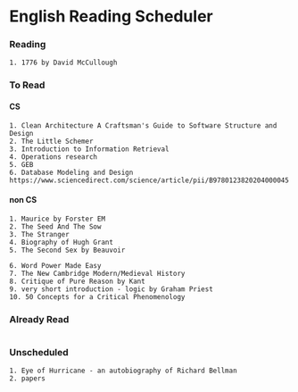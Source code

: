 # English Reading Scheduler
### Reading
  ```
  1. 1776 by David McCullough
  ```

### To Read
#### CS
  ```
  1. Clean Architecture A Craftsman's Guide to Software Structure and Design
  2. The Little Schemer
  3. Introduction to Information Retrieval
  4. Operations research
  5. GEB
  6. Database Modeling and Design
  https://www.sciencedirect.com/science/article/pii/B9780123820204000045
  ```
#### non CS
  ```
  1. Maurice by Forster EM
  2. The Seed And The Sow
  3. The Stranger
  4. Biography of Hugh Grant
  5. The Second Sex by Beauvoir
  
  6. Word Power Made Easy
  7. The New Cambridge Modern/Medieval History
  8. Critique of Pure Reason by Kant
  9. very short introduction - logic by Graham Priest 
  10. 50 Concepts for a Critical Phenomenology
  ```
### Already Read
  ```
  ```

### Unscheduled
  ```
  1. Eye of Hurricane - an autobiography of Richard Bellman
  2. papers
  ```


